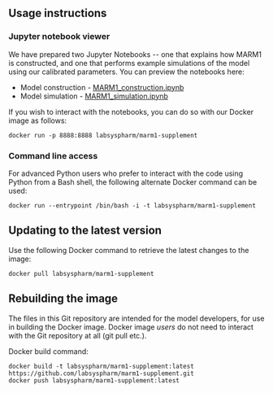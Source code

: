 ## Usage instructions

### Jupyter notebook viewer

We have prepared two Jupyter Notebooks -- one that explains how MARM1 is constructed,
and one that performs example simulations of the model using our calibrated parameters.
You can preview the notebooks here:

* Model construction - [MARM1_construction.ipynb](https://github.com/labsyspharm/marm1-supplement/blob/master/resources/MARM1_construction.ipynb)
* Model simulation - [MARM1_simulation.ipynb](https://github.com/labsyspharm/marm1-supplement/blob/master/resources/MARM1_simulation.ipynb)

If you wish to interact with the notebooks, you can do so with our Docker image as follows:

```
docker run -p 8888:8888 labsyspharm/marm1-supplement
``` 

### Command line access

For advanced Python users who prefer to interact with the code using Python from a Bash shell,
the following alternate Docker command can be used:

```
docker run --entrypoint /bin/bash -i -t labsyspharm/marm1-supplement
``` 

## Updating to the latest version

Use the following Docker command to retrieve the latest changes to the image:

```
docker pull labsyspharm/marm1-supplement
```

## Rebuilding the image

The files in this Git repository are intended for the model developers, for use in building
the Docker image. Docker image *users* do not need to interact with the Git repository
at all (git pull etc.).

Docker build command:

```
docker build -t labsyspharm/marm1-supplement:latest https://github.com/labsyspharm/marm1-supplement.git
docker push labsyspharm/marm1-supplement:latest
```
